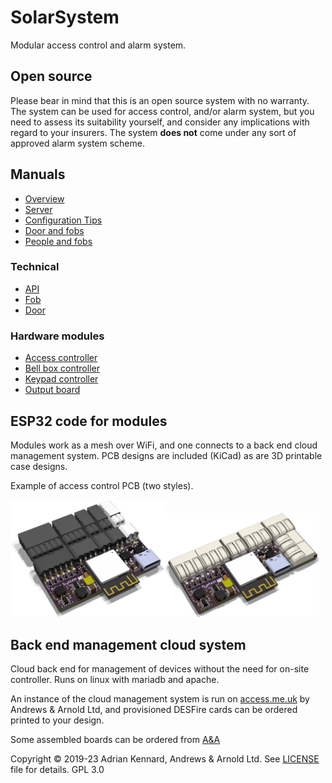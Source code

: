 # SolarSystem

Modular access control and alarm system.

## Open source

Please bear in mind that this is an open source system with no warranty. The system can be used for access control, and/or alarm system, but you need to assess its suitability yourself, and consider any implications with regard to your insurers. The system **does not** come under any sort of approved alarm system scheme.

## Manuals

- [Overview](Manuals/Overview.md)
- [Server](Manuals/Server.md)
- [Configuration Tips](Manuals/ConfigTips.md)
- [Door and fobs](Manuals/DoorAndFob.md)
- [People and fobs](Manuals/People.md)

### Technical

- [API](Manuals/Tech-API.md)
- [Fob](Manuals/Tech-Fob.md)
- [Door](Manuals/Tech-Door.md)

### Hardware modules

- [Access controller](Manuals/Module-Access.md)
- [Bell box controller](Manuals/Module-Bellbox.md)
- [Keypad controller](Manuals/Module-Keypad.md)
- [Output board](Manuals/Module-Output.md)

## ESP32 code for modules

Modules work as a mesh over WiFi, and one connects to a back end cloud management system. PCB designs are included (KiCad) as are 3D printable case designs.

Example of access control PCB (two styles).

<img src=PCB/Access/Access.png width=49%><img src=PCB/AccessWAGO/Access.png width=49%>


## Back end management cloud system

Cloud back end for management of devices without the need for on-site controller. Runs on linux with mariadb and apache.

An instance of the cloud management system is run on [access.me.uk](https://access.me.uk/) by Andrews & Arnold Ltd, and provisioned DESFire cards can be ordered printed to your design.

Some assembled boards can be ordered from [A&A](https://www.aa.net.uk/etc/circuit-boards/)

Copyright © 2019-23 Adrian Kennard, Andrews & Arnold Ltd. See [LICENSE](LICENSE) file for details. GPL 3.0